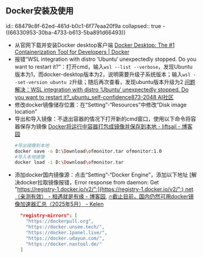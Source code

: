 ## Docker安装及使用
id:: 68479c8f-62ed-461d-b0c1-6f77eaa20f9a
collapsed:: true
	- ((66330953-30ba-4733-b613-5ba891d66493))
- 从官网下载并安装Docker desktop客户端 [Docker Desktop: The #1 Containerization Tool for Developers | Docker](https://docker.p2hp.com/products/docker-desktop/index.html)
- 报错“WSL integration with distro ‘Ubuntu‘ unexpectedly stopped. Do you want to restart it?”：打开cmd，输入`wsl --list --verbose`，发现Ubuntu版本为1，而docker-desktop版本为2，说明需要升级子系统版本；输入`wsl --set-version ubuntu 2`升级；随后再次查看，发现ubuntu版本升级为2 [问题解决：WSL integration with distro ‘Ubuntu‘ unexpectedly stopped. Do you want to restart it?_ubuntu_self-confidence873-2048 AI社区](https://2048.csdn.net/682add9b606a8318e8575f2c.html?spm=1001.2101.3001.6650.2&utm_medium=distribute.pc_relevant.none-task-blog-2%7Edefault%7EBlogCommendFromBaidu%7Eactivity-2-145676040-blog-145671668.235%5Ev43%5Epc_blog_bottom_relevance_base8&depth_1-utm_source=distribute.pc_relevant.none-task-blog-2%7Edefault%7EBlogCommendFromBaidu%7Eactivity-2-145676040-blog-145671668.235%5Ev43%5Epc_blog_bottom_relevance_base8)
- 修改docker镜像储存位置：在“Setting”-“Resources”中修改“Disk image location”
- 导出和导入镜像：不退出容器的情况下打开新的cmd窗口，使用以下命令将容器保存为镜像 [Docker将运行中容器打包成镜像并保存到本地 - liftsail - 博客园](https://www.cnblogs.com/liftsail/p/18244202)
  ``` bash
  #导出镜像到本地
  docker save -o D:\Download\ofmonitor.tar ofmonitor:1.0
  #导入本地镜像
  docker load -i D:\Download\ofmonitor.tar
  ```
- 添加docker国内镜像源：点击“Setting”-“Docker Engine”，添加以下地址 [解决docker拉取镜像报错，Error response from daemon: Get "[https://registry-1.docker.io/v2/":](https://registry-1.docker.io/v2/":) net（亲测有效） - 相遇就是有缘 - 博客园](https://www.cnblogs.com/mingcore/p/18585749), [🔥截止目前，国内仍然可用docker镜像加速器汇总（2025年5月） - Kelen](https://www.kelen.cc/dry/docker-hub-mirror)
  ``` json
    "registry-mirrors": [
      "https://dockerpull.org",
      "https://docker.unsee.tech/",
      "https://docker.1panel.live/",
      "https://docker.udayun.com/",
      "https://docker.nastool.de/"
    ]
  ```